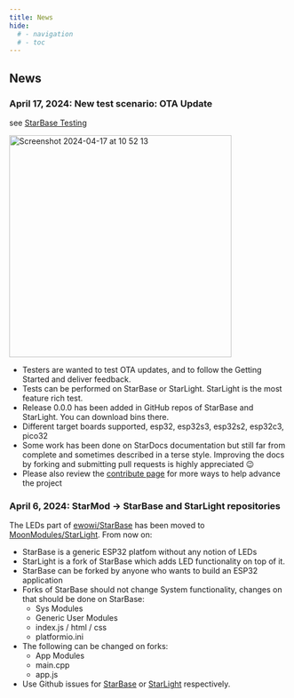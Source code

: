 ```yaml
---
title: News
hide:
  # - navigation
  # - toc
---
```


## News

### April 17, 2024: New test scenario: OTA Update

see [StarBase Testing](/StarDocs/StarBase/Testing/)

<img width="400" alt="Screenshot 2024-04-17 at 10 52 13" src="https://github.com/ewowi/StarDocs/assets/138451817/fc72063e-20b5-4f55-ba13-cbe80b889b0b">

* Testers are wanted to test OTA updates, and to follow the Getting Started and deliver feedback.
* Tests can be performed on StarBase or StarLight. StarLight is the most feature rich test.
* Release 0.0.0 has been added in GitHub repos of StarBase and StarLight. You can download bins there.
* Different target boards supported, esp32, esp32s3, esp32s2, esp32c3, pico32
* Some work has been done on StarDocs documentation but still far from complete and sometimes described in a terse style. Improving the docs by forking and submitting pull requests is highly appreciated :wink:
* Please also review the [contribute page](/StarDocs/StarBase/Contribute/) for more ways to help advance the project



### April 6, 2024: StarMod -> StarBase and StarLight repositories

The LEDs part of [ewowi/StarBase](https://github.com/ewowi/StarBase) has been moved to [MoonModules/StarLight](https://github.com/MoonModules/StarLight). From now on:

* StarBase is a generic ESP32 platfom without any notion of LEDs
* StarLight is a fork of StarBase which adds LED functionality on top of it.
* StarBase can be forked by anyone who wants to build an ESP32 application
* Forks of StarBase should not change System functionality, changes on that should be done on StarBase:
    * Sys Modules 
    * Generic User Modules
    * index.js / html / css
    * platformio.ini
* The following can be changed on forks:
    * App Modules
    * main.cpp
    * app.js 
* Use Github issues for [StarBase](https://github.com/ewowi/StarBase/issues) or [StarLight](https://github.com/MoonModules/StarLight/issues) respectively.
